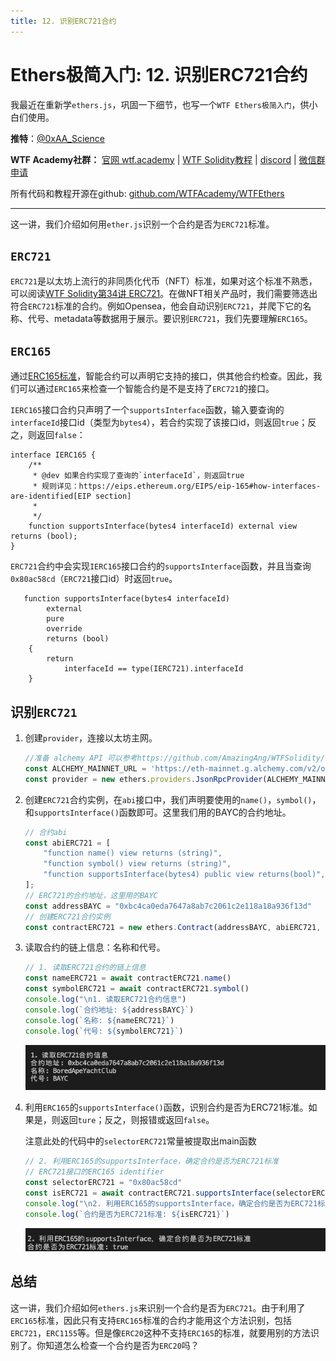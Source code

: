 ```yaml
---
title: 12. 识别ERC721合约
---
```


# Ethers极简入门: 12. 识别ERC721合约

我最近在重新学`ethers.js`，巩固一下细节，也写一个`WTF Ethers极简入门`，供小白们使用。

**推特**：[@0xAA_Science](https://twitter.com/0xAA_Science)

**WTF Academy社群：** [官网 wtf.academy](https://wtf.academy) | [WTF Solidity教程](https://github.com/AmazingAng/WTFSolidity) | [discord](https://discord.wtf.academy) | [微信群申请](https://docs.google.com/forms/d/e/1FAIpQLSe4KGT8Sh6sJ7hedQRuIYirOoZK_85miz3dw7vA1-YjodgJ-A/viewform?usp=sf_link)

所有代码和教程开源在github: [github.com/WTFAcademy/WTFEthers](https://github.com/WTFAcademy/WTFEthers)

-----

这一讲，我们介绍如何用`ether.js`识别一个合约是否为`ERC721`标准。

## `ERC721`

`ERC721`是以太坊上流行的非同质化代币（NFT）标准，如果对这个标准不熟悉，可以阅读[WTF Solidity第34讲 ERC721](https://github.com/AmazingAng/WTFSolidity/blob/main/34_ERC721/readme.md)。在做NFT相关产品时，我们需要筛选出符合`ERC721`标准的合约。例如Opensea，他会自动识别`ERC721`，并爬下它的名称、代号、metadata等数据用于展示。要识别`ERC721`，我们先要理解`ERC165`。

## `ERC165`

通过[ERC165标准](https://eips.ethereum.org/EIPS/eip-165)，智能合约可以声明它支持的接口，供其他合约检查。因此，我们可以通过`ERC165`来检查一个智能合约是不是支持了`ERC721`的接口。

`IERC165`接口合约只声明了一个`supportsInterface`函数，输入要查询的`interfaceId`接口id（类型为`bytes4`），若合约实现了该接口id，则返回`true`；反之，则返回`false`：

```solidity
interface IERC165 {
    /**
     * @dev 如果合约实现了查询的`interfaceId`，则返回true
     * 规则详见：https://eips.ethereum.org/EIPS/eip-165#how-interfaces-are-identified[EIP section]
     *
     */
    function supportsInterface(bytes4 interfaceId) external view returns (bool);
}
```

`ERC721`合约中会实现`IERC165`接口合约的`supportsInterface`函数，并且当查询`0x80ac58cd`（`ERC721`接口id）时返回`true`。
```solidity
   function supportsInterface(bytes4 interfaceId)
        external
        pure
        override
        returns (bool)
    {
        return
            interfaceId == type(IERC721).interfaceId 
    }
```

## 识别`ERC721`

1. 创建`provider`，连接以太坊主网。
    ```js
    //准备 alchemy API 可以参考https://github.com/AmazingAng/WTFSolidity/blob/main/Topics/Tools/TOOL04_Alchemy/readme.md 
    const ALCHEMY_MAINNET_URL = 'https://eth-mainnet.g.alchemy.com/v2/oKmOQKbneVkxgHZfibs-iFhIlIAl6HDN';
    const provider = new ethers.providers.JsonRpcProvider(ALCHEMY_MAINNET_URL);
    ```

2. 创建`ERC721`合约实例，在`abi`接口中，我们声明要使用的`name()`，`symbol()`，和`supportsInterface()`函数即可。这里我们用的BAYC的合约地址。
    ```js
    // 合约abi
    const abiERC721 = [
        "function name() view returns (string)",
        "function symbol() view returns (string)",
        "function supportsInterface(bytes4) public view returns(bool)",
    ];
    // ERC721的合约地址，这里用的BAYC
    const addressBAYC = "0xbc4ca0eda7647a8ab7c2061c2e118a18a936f13d"
    // 创建ERC721合约实例
    const contractERC721 = new ethers.Contract(addressBAYC, abiERC721, provider)
    ```

3. 读取合约的链上信息：名称和代号。
    ```js
    // 1. 读取ERC721合约的链上信息
    const nameERC721 = await contractERC721.name()
    const symbolERC721 = await contractERC721.symbol()
    console.log("\n1. 读取ERC721合约信息")
    console.log(`合约地址: ${addressBAYC}`)
    console.log(`名称: ${nameERC721}`)
    console.log(`代号: ${symbolERC721}`)
    ```
    ![读取合约名称和代好](img/12-1.png)

4. 利用`ERC165`的`supportsInterface()`函数，识别合约是否为ERC721标准。如果是，则返回`ture`；反之，则报错或返回`false`。

    注意此处的代码中的`selectorERC721`常量被提取出main函数
    ```js
    // 2. 利用ERC165的supportsInterface，确定合约是否为ERC721标准
    // ERC721接口的ERC165 identifier
    const selectorERC721 = "0x80ac58cd"
    const isERC721 = await contractERC721.supportsInterface(selectorERC721)
    console.log("\n2. 利用ERC165的supportsInterface，确定合约是否为ERC721标准")
    console.log(`合约是否为ERC721标准: ${isERC721}`)
    ```
    ![识别ERC721](img/12-2.png)

## 总结

这一讲，我们介绍如何`ethers.js`来识别一个合约是否为`ERC721`。由于利用了`ERC165`标准，因此只有支持`ERC165`标准的合约才能用这个方法识别，包括`ERC721`，`ERC1155`等。但是像`ERC20`这种不支持`ERC165`的标准，就要用别的方法识别了。你知道怎么检查一个合约是否为`ERC20`吗？